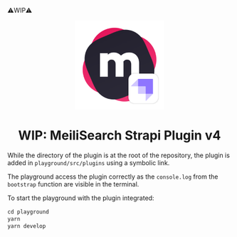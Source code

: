 ⚠️WIP⚠️

<p align="center">
  <img src="https://raw.githubusercontent.com/meilisearch/integration-guides/main/assets/logos/meilisearch_strapi.svg" alt="MeiliSearch-Strapi" width="200" height="200" />
</p>

<h1 align="center">WIP: MeiliSearch Strapi Plugin v4</h1>

While the directory of the plugin is at the root of the repository, the plugin is added in `playground/src/plugins` using a symbolic link.

The playground access the plugin correctly as the `console.log` from the `bootstrap` function are visible in the terminal.

To start the playground with the plugin integrated:
```
cd playground
yarn
yarn develop
```
